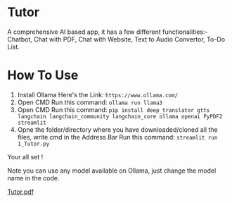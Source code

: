# Tutor
A comprehensive AI based app, it has a few different functionalities:- Chatbot, Chat with PDF, Chat with Website, Text to Audio Convertor, To-Do List. 

# How To Use

1. Install Ollama
   Here's the Link: ```https://www.ollama.com/```
2. Open CMD
   Run this command: ```ollama run llama3```
3. Open CMD
   Run this command: ```pip install deep_translator gtts langchain langchain_community langchain_core ollama openai PyPDF2 streamlit```
4. Opne the folder/directory where you have downloaded/cloned all the files, write cmd in the Address Bar
   Run this command: ```streamlit run 1_Tutor.py```

Your all set !

Note you can use any model available on Ollama, just change the model name in the code.

[Tutor.pdf](https://github.com/user-attachments/files/16099237/Tutor.pdf)
